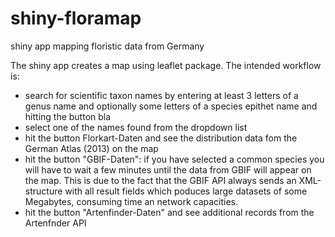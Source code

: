 # shiny-floramap
shiny app mapping floristic data from Germany

The shiny app creates a map using leaflet package. 
The intended workflow is:
* search for scientific taxon names by entering at least 3 letters of a genus name and optionally some letters of a species epithet name and hitting the button bla
* select one of the names found from the dropdown list
* hit the button Florkart-Daten and see the distribution data fom the German Atlas (2013) on the map
* hit the button "GBIF-Daten": if you have selected a common species you will have to wait a few minutes until the data from GBIF will appear on the map. This is due to the fact that the GBIF API always sends an XML-structure with all result fields which poduces large datasets of some Megabytes, consuming time an network capacities.
* hit the button "Artenfinder-Daten" and see additional records from the Artenfnder API

